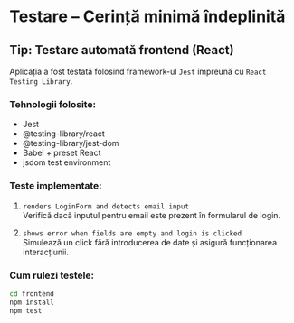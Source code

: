 # Testare – Cerință minimă îndeplinită

## Tip: Testare automată frontend (React)

Aplicația a fost testată folosind framework-ul `Jest` împreună cu `React Testing Library`.

### Tehnologii folosite:
- Jest
- @testing-library/react
- @testing-library/jest-dom
- Babel + preset React
- jsdom test environment

### Teste implementate:
1. `renders LoginForm and detects email input`  
   Verifică dacă inputul pentru email este prezent în formularul de login.

2. `shows error when fields are empty and login is clicked`  
   Simulează un click fără introducerea de date și asigură funcționarea interacțiunii.

### Cum rulezi testele:

```bash
cd frontend
npm install
npm test
